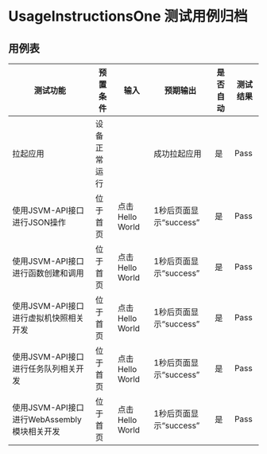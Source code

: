 # UsageInstructionsOne 测试用例归档

## 用例表

| 测试功能                            | 预置条件   | 输入            | 预期输出             | 是否自动 | 测试结果 |
|---------------------------------|--------|---------------|------------------|------|------|
| 拉起应用                            | 设备正常运行 |               | 成功拉起应用           | 是    | Pass |
| 使用JSVM-API接口进行JSON操作            | 位于首页   | 点击Hello World | 1秒后页面显示“success” | 是    | Pass |
| 使用JSVM-API接口进行函数创建和调用           | 位于首页   | 点击Hello World | 1秒后页面显示“success” | 是    | Pass |
| 使用JSVM-API接口进行虚拟机快照相关开发         | 位于首页   | 点击Hello World | 1秒后页面显示“success” | 是    | Pass |
| 使用JSVM-API接口进行任务队列相关开发          | 位于首页   | 点击Hello World | 1秒后页面显示“success” | 是    | Pass |
| 使用JSVM-API接口进行WebAssembly模块相关开发 | 位于首页   | 点击Hello World | 1秒后页面显示“success” | 是    | Pass |
